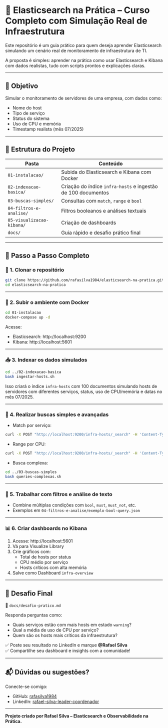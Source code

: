 # 📘 Elasticsearch na Prática – Curso Completo com Simulação Real de Infraestrutura

Este repositório é um guia prático para quem deseja aprender Elasticsearch simulando um cenário real de monitoramento de infraestrutura de TI.  

A proposta é simples: aprender na prática como usar Elasticsearch e Kibana com dados realistas, tudo com scripts prontos e explicações claras.

---

## 🎯 Objetivo

Simular o monitoramento de servidores de uma empresa, com dados como:
- Nome do host
- Tipo de serviço
- Status do sistema
- Uso de CPU e memória
- Timestamp realista (mês 07/2025)

---

## 🧱 Estrutura do Projeto

| Pasta                      | Conteúdo                                                                 |
|---------------------------|--------------------------------------------------------------------------|
| `01-instalacao/`          | Subida do Elasticsearch e Kibana com Docker                             |
| `02-indexacao-basica/`    | Criação do índice `infra-hosts` e ingestão de 100 documentos             |
| `03-buscas-simples/`      | Consultas com `match`, `range` e `bool`                                  |
| `04-filtros-e-analise/`   | Filtros booleanos e análises textuais                                    |
| `05-visualizacao-kibana/` | Criação de dashboards                                                    |
| `docs/`                   | Guia rápido e desafio prático final                                      |

---

## 🚀 Passo a Passo Completo

### 🧩 1. Clonar o repositório
```bash
git clone https://github.com/rafasilva1984/elasticsearch-na-pratica.git
cd elasticsearch-na-pratica
```

---

### 🐳 2. Subir o ambiente com Docker
```bash
cd 01-instalacao
docker-compose up -d
```

Acesse:
- Elasticsearch: http://localhost:9200
- Kibana: http://localhost:5601

---

### 📥 3. Indexar os dados simulados
```bash
cd ../02-indexacao-basica
bash ingestar-hosts.sh
```

Isso criará o índice `infra-hosts` com 100 documentos simulando hosts de servidores com diferentes serviços, status, uso de CPU/memória e datas no mês 07/2025.

---

### 🔎 4. Realizar buscas simples e avançadas

- Match por serviço:
```bash
curl -X POST "http://localhost:9200/infra-hosts/_search" -H 'Content-Type: application/json' -d @03-buscas-simples/query-match.json
```

- Range por CPU:
```bash
curl -X POST "http://localhost:9200/infra-hosts/_search" -H 'Content-Type: application/json' -d @03-buscas-simples/query-range.json
```

- Busca complexa:
```bash
cd ../03-buscas-simples
bash queries-complexas.sh
```

---

### 🧠 5. Trabalhar com filtros e análise de texto

- Combine múltiplas condições com `bool`, `must`, `must_not`, etc.
- Exemplos em `04-filtros-e-analise/exemplo-bool-query.json`

---

### 📊 6. Criar dashboards no Kibana

1. Acesse: http://localhost:5601
2. Vá para Visualize Library
3. Crie gráficos com:
   - Total de hosts por status
   - CPU médio por serviço
   - Hosts críticos com alta memória
4. Salve como Dashboard `infra-overview`

---

## 🧠 Desafio Final

📁 `docs/desafio-pratico.md`

Responda perguntas como:

- Quais serviços estão com mais hosts em estado `warning`?
- Qual a média de uso de CPU por serviço?
- Quem são os hosts mais críticos da infraestrutura?

✅ Poste seu resultado no LinkedIn e marque **@Rafael Silva**  
✅ Compartilhe seu dashboard e insights com a comunidade!

---

## 📬 Dúvidas ou sugestões?

Conecte-se comigo:

- GitHub: [rafasilva1984](https://github.com/rafasilva1984)
- LinkedIn: [rafael-silva-leader-coordenador](https://linkedin.com/in/rafael-silva-leader-coordenador)

---

**Projeto criado por Rafael Silva – Elasticsearch e Observabilidade na Prática.**
